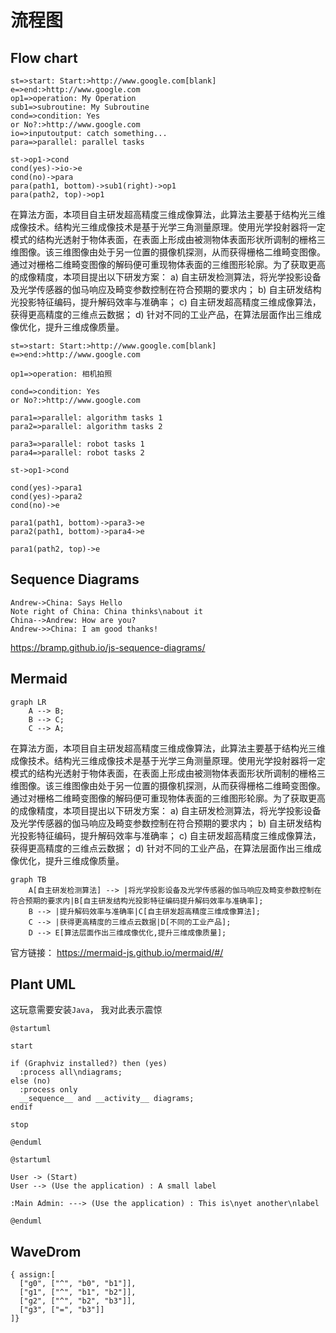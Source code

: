 # 流程图

## Flow chart

```flow
st=>start: Start:>http://www.google.com[blank]
e=>end:>http://www.google.com
op1=>operation: My Operation
sub1=>subroutine: My Subroutine
cond=>condition: Yes
or No?:>http://www.google.com
io=>inputoutput: catch something...
para=>parallel: parallel tasks

st->op1->cond
cond(yes)->io->e
cond(no)->para
para(path1, bottom)->sub1(right)->op1
para(path2, top)->op1
```

在算法方面，本项目自主研发超高精度三维成像算法，此算法主要基于结构光三维成像技术。结构光三维成像技术是基于光学三角测量原理。使用光学投射器将一定模式的结构光透射于物体表面，在表面上形成由被测物体表面形状所调制的栅格三维图像。该三维图像由处于另一位置的摄像机探测，从而获得栅格二维畸变图像。通过对栅格二维畸变图像的解码便可重现物体表面的三维图形轮廓。为了获取更高的成像精度，本项目提出以下研发方案： 
a) 自主研发检测算法，将光学投影设备及光学传感器的伽马响应及畸变参数控制在符合预期的要求内； 
b) 自主研发结构光投影特征编码，提升解码效率与准确率； 
c) 自主研发超高精度三维成像算法，获得更高精度的三维点云数据； 
d) 针对不同的工业产品，在算法层面作出三维成像优化，提升三维成像质量。 

```flow
st=>start: Start:>http://www.google.com[blank]
e=>end:>http://www.google.com

op1=>operation: 相机拍照

cond=>condition: Yes
or No?:>http://www.google.com

para1=>parallel: algorithm tasks 1
para2=>parallel: algorithm tasks 2

para3=>parallel: robot tasks 1
para4=>parallel: robot tasks 2

st->op1->cond

cond(yes)->para1
cond(yes)->para2
cond(no)->e

para1(path1, bottom)->para3->e
para2(path1, bottom)->para4->e

para1(path2, top)->e
```

## Sequence Diagrams

```sequence {theme="hand"}
Andrew->China: Says Hello
Note right of China: China thinks\nabout it
China-->Andrew: How are you?
Andrew->>China: I am good thanks!
```

https://bramp.github.io/js-sequence-diagrams/

## Mermaid

```mermaid
graph LR
    A --> B;
    B --> C;
    C --> A;
```

在算法方面，本项目自主研发超高精度三维成像算法，此算法主要基于结构光三维成像技术。结构光三维成像技术是基于光学三角测量原理。使用光学投射器将一定模式的结构光透射于物体表面，在表面上形成由被测物体表面形状所调制的栅格三维图像。该三维图像由处于另一位置的摄像机探测，从而获得栅格二维畸变图像。通过对栅格二维畸变图像的解码便可重现物体表面的三维图形轮廓。为了获取更高的成像精度，本项目提出以下研发方案： 
a) 自主研发检测算法，将光学投影设备及光学传感器的伽马响应及畸变参数控制在符合预期的要求内； 
b) 自主研发结构光投影特征编码，提升解码效率与准确率； 
c) 自主研发超高精度三维成像算法，获得更高精度的三维点云数据； 
d) 针对不同的工业产品，在算法层面作出三维成像优化，提升三维成像质量。 

```mermaid
graph TB
    A[自主研发检测算法] --> |将光学投影设备及光学传感器的伽马响应及畸变参数控制在符合预期的要求内|B[自主研发结构光投影特征编码提升解码效率与准确率];
    B --> |提升解码效率与准确率|C[自主研发超高精度三维成像算法];
    C --> |获得更高精度的三维点云数据|D[不同的工业产品];
    D --> E[算法层面作出三维成像优化,提升三维成像质量];
```

官方链接：
https://mermaid-js.github.io/mermaid/#/

## Plant UML

这玩意需要安装`Java`， 我对此表示震惊

```puml
@startuml

start

if (Graphviz installed?) then (yes)
  :process all\ndiagrams;
else (no)
  :process only
  __sequence__ and __activity__ diagrams;
endif

stop

@enduml
```

```plantuml
@startuml

User -> (Start)
User --> (Use the application) : A small label

:Main Admin: ---> (Use the application) : This is\nyet another\nlabel

@enduml
```

## WaveDrom

```wavedrom
{ assign:[
  ["g0", ["^", "b0", "b1"]],
  ["g1", ["^", "b1", "b2"]],
  ["g2", ["^", "b2", "b3"]],
  ["g3", ["=", "b3"]]
]}
```

